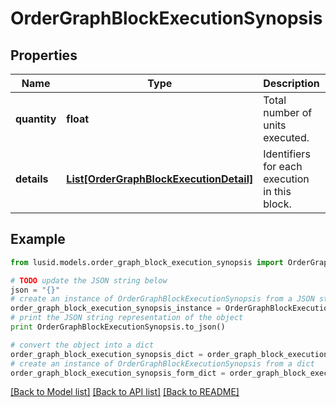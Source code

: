 # OrderGraphBlockExecutionSynopsis


## Properties
Name | Type | Description | Notes
------------ | ------------- | ------------- | -------------
**quantity** | **float** | Total number of units executed. | 
**details** | [**List[OrderGraphBlockExecutionDetail]**](OrderGraphBlockExecutionDetail.md) | Identifiers for each execution in this block. | 

## Example

```python
from lusid.models.order_graph_block_execution_synopsis import OrderGraphBlockExecutionSynopsis

# TODO update the JSON string below
json = "{}"
# create an instance of OrderGraphBlockExecutionSynopsis from a JSON string
order_graph_block_execution_synopsis_instance = OrderGraphBlockExecutionSynopsis.from_json(json)
# print the JSON string representation of the object
print OrderGraphBlockExecutionSynopsis.to_json()

# convert the object into a dict
order_graph_block_execution_synopsis_dict = order_graph_block_execution_synopsis_instance.to_dict()
# create an instance of OrderGraphBlockExecutionSynopsis from a dict
order_graph_block_execution_synopsis_form_dict = order_graph_block_execution_synopsis.from_dict(order_graph_block_execution_synopsis_dict)
```
[[Back to Model list]](../README.md#documentation-for-models) [[Back to API list]](../README.md#documentation-for-api-endpoints) [[Back to README]](../README.md)


